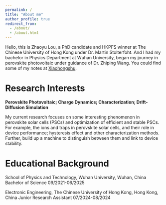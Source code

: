 ```yaml
---
permalink: /
title: "About me"
author_profile: true
redirect_from: 
  - /about/
  - /about.html
---
```


Hello, this is Zhaoyu Lou, a PhD candidate and HKPFS winner at The Chinese University of Hong Kong under Dr. Martin Stolterfoht. And I had my bachelor in Physics Department at Wuhan University, began my journey in perovskite photovoltaic under guidance of Dr. Zhiping Wang. You could find some of my notes at [Xiaohongshu](https://www.xiaohongshu.com/user/profile/6364b218000000001f01a85e).

Research Interests
======
**Perovskite Photovoltaic; Charge Dynamics; Characterization; Drift-Diffusion Simulation**

My current research focuses on some interesting phenomenon in perovskite solar cells (PSCs) and optimization of efficient and stable PSCs. For example, the ions and traps in perovskite solar cells, and their role in device performance; hysteresis effect and other characterization methods. Further, build up a machine to distinguish between them and link to device stability.  

Educational Background
======
School of Physics and Technology, Wuhan University, Wuhan, China   Bachelor of Science   09/2021-06/2025  

Electronic Engineering, The Chinese University of Hong Kong, Hong Kong, China Junior Research Assistant 07/2024-08/2024  




